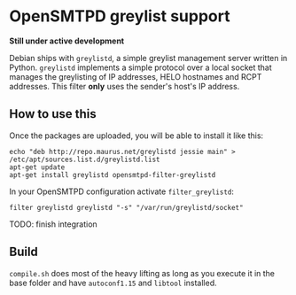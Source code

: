 OpenSMTPD greylist support
==========================

**Still under active development**

Debian ships with `greylistd`, a simple greylist management server written in
Python. `greylistd` implements a simple protocol over a local socket that
manages the greylisting of IP addresses, HELO hostnames and RCPT addresses.
This filter **only** uses the sender's host's IP address.

How to use this
---------------

Once the packages are uploaded, you will be able to install it like this:

```
echo "deb http://repo.maurus.net/greylistd jessie main" > /etc/apt/sources.list.d/greylistd.list
apt-get update
apt-get install greylistd opensmtpd-filter-greylistd
```

In your OpenSMTPD configuration activate `filter_greylistd`:

```
filter greylistd greylistd "-s" "/var/run/greylistd/socket"
```

TODO: finish integration


Build
-----

`compile.sh` does most of the heavy lifting as long as you execute it in the
base folder and have `autoconf1.15` and `libtool` installed.

